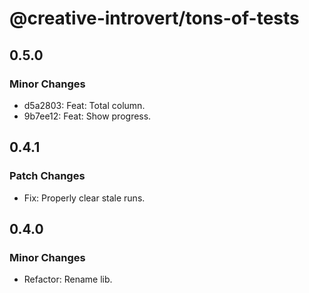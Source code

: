 # @creative-introvert/tons-of-tests

## 0.5.0

### Minor Changes

- d5a2803: Feat: Total column.
- 9b7ee12: Feat: Show progress.

## 0.4.1

### Patch Changes

- Fix: Properly clear stale runs.

## 0.4.0

### Minor Changes

- Refactor: Rename lib.
